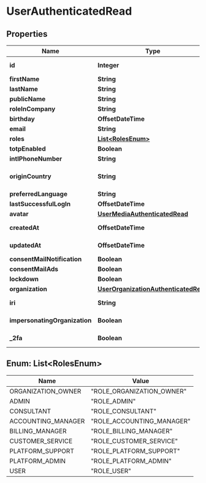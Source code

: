 

# UserAuthenticatedRead



## Properties

| Name | Type | Description | Notes |
|------------ | ------------- | ------------- | -------------|
|**id** | **Integer** |  |  [optional] [readonly] |
|**firstName** | **String** |  |  [optional] |
|**lastName** | **String** |  |  [optional] |
|**publicName** | **String** |  |  [optional] |
|**roleInCompany** | **String** |  |  [optional] |
|**birthday** | **OffsetDateTime** |  |  [optional] |
|**email** | **String** |  |  [optional] |
|**roles** | [**List&lt;RolesEnum&gt;**](#List&lt;RolesEnum&gt;) |  |  |
|**totpEnabled** | **Boolean** |  |  [optional] |
|**intlPhoneNumber** | **String** |  |  [optional] |
|**originCountry** | **String** | The originating country |  [optional] |
|**preferredLanguage** | **String** |  |  [optional] |
|**lastSuccessfulLogIn** | **OffsetDateTime** |  |  [optional] |
|**avatar** | [**UserMediaAuthenticatedRead**](UserMediaAuthenticatedRead.md) |  |  [optional] |
|**createdAt** | **OffsetDateTime** |  |  [optional] [readonly] |
|**updatedAt** | **OffsetDateTime** |  |  [optional] [readonly] |
|**consentMailNotification** | **Boolean** |  |  |
|**consentMailAds** | **Boolean** |  |  |
|**lockdown** | **Boolean** |  |  |
|**organization** | [**UserOrganizationAuthenticatedRead**](UserOrganizationAuthenticatedRead.md) |  |  [optional] |
|**iri** | **String** |  |  [optional] [readonly] |
|**impersonatingOrganization** | **Boolean** |  |  [optional] [readonly] |
|**_2fa** | **Boolean** |  |  [optional] [readonly] |



## Enum: List&lt;RolesEnum&gt;

| Name | Value |
|---- | -----|
| ORGANIZATION_OWNER | &quot;ROLE_ORGANIZATION_OWNER&quot; |
| ADMIN | &quot;ROLE_ADMIN&quot; |
| CONSULTANT | &quot;ROLE_CONSULTANT&quot; |
| ACCOUNTING_MANAGER | &quot;ROLE_ACCOUNTING_MANAGER&quot; |
| BILLING_MANAGER | &quot;ROLE_BILLING_MANAGER&quot; |
| CUSTOMER_SERVICE | &quot;ROLE_CUSTOMER_SERVICE&quot; |
| PLATFORM_SUPPORT | &quot;ROLE_PLATFORM_SUPPORT&quot; |
| PLATFORM_ADMIN | &quot;ROLE_PLATFORM_ADMIN&quot; |
| USER | &quot;ROLE_USER&quot; |



